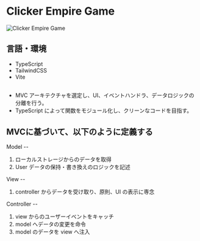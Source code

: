 # Clicker Empire Game

![Clicker Empire Game](https://github.com/Seiya-Tagami/CSProject_ClickerEmpireGame/assets/107479598/b1ca454c-b28d-4246-9f69-4f67814f5eea)

## 言語・環境

- TypeScript
- TailwindCSS
- Vite

## 

- MVC アーキテクチャを選定し、UI、イベントハンドラ、データロジックの分離を行う。
- TypeScript によって関数をモジュール化し、クリーンなコードを目指す。

## MVCに基づいて、以下のように定義する

Model --

1. ローカルストレージからのデータを取得
2. User データの保持・書き換えのロジックを記述

View --

1. controller からデータを受け取り、原則、UI の表示に専念

Controller --

1. view からのユーザーイベントをキャッチ
2. model へデータの変更を命令
3. model のデータを view へ注入
